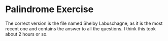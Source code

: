 # Palindrome Exercise

The correct version is the file named Shelby Labuschagne, as it is the most recent one and contains the answer to all the questions. I think this took about 2 hours or so. 
